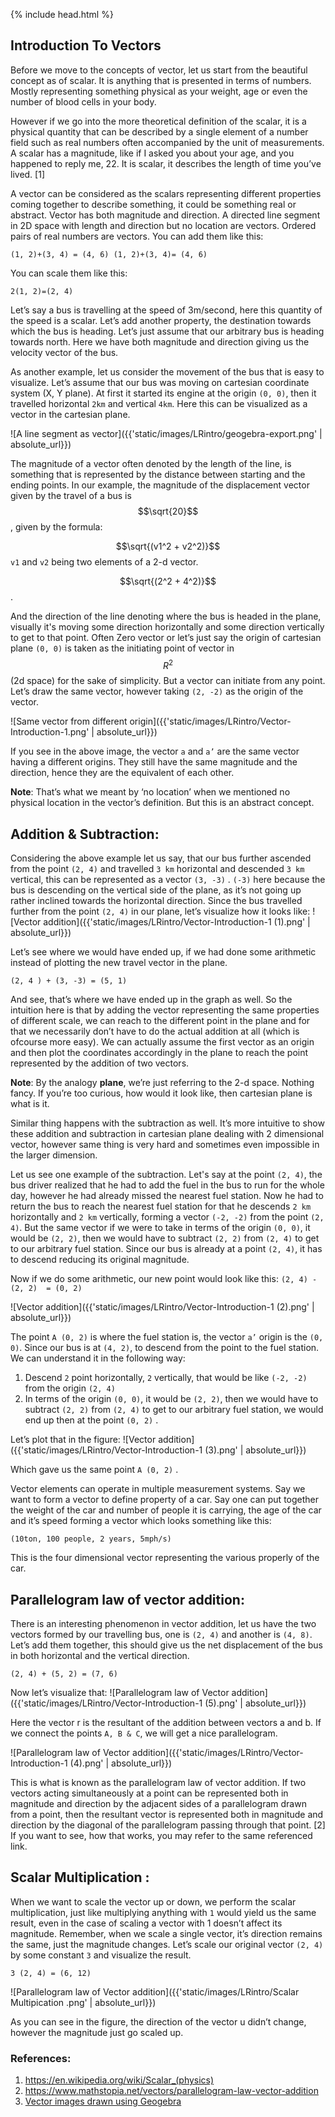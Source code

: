 {% include head.html %}
## Introduction To Vectors

Before we move to the concepts of vector, let us start from the beautiful concept as of scalar.
It is anything that is presented in terms of numbers. Mostly representing something physical as your weight, age or even the number of blood cells in your body.


However if we go into the more theoretical definition of the scalar, it is a physical quantity that can be described by
a single element of a number field such as real numbers often accompanied by the unit of measurements.
A scalar has a magnitude, like if I asked you about your age, and you happened to reply me, 22. It is scalar, it describes the length of time you’ve lived. [1]


A vector can be considered as the scalars representing different properties coming together to describe something, it
could be something real or abstract. Vector has both magnitude and direction. A directed line segment in 2D space with
length and direction but no location are vectors. Ordered pairs of real numbers are vectors.
You can add them like this:

`(1, 2)+(3, 4) = (4, 6) (1, 2)+(3, 4)= (4, 6)`

You can scale them like this:

`2(1, 2)=(2, 4)`

Let’s say a bus is travelling at the speed of 3m/second, here this quantity of the speed is a scalar.
Let’s add another property, the destination towards which the bus is heading.
Let’s just assume that our arbitrary bus is heading towards north. Here we have both magnitude and direction giving us the velocity vector of the bus.

As another example, let us consider the movement of the bus that is easy to visualize.
Let’s assume that our bus was moving on cartesian coordinate system (X, Y plane).
At first it started its engine at the origin `(0, 0)`, then it travelled horizontal `2km` and vertical `4km`.
Here this can be visualized as a vector in the cartesian plane.

![A line segment as vector]({{'static/images/LRintro/geogebra-export.png' | absolute_url}})

The magnitude of a vector often denoted by the length of the line, is something that is represented by the distance between starting and the ending points.
In our example, the magnitude of the displacement vector given by the travel of a bus is $$\sqrt{20}$$,
given by the formula:

$$\sqrt{(v1^2 + v2^2)}$$
                         `v1` and `v2` being two elements of a 2-d vector.

$$\sqrt{(2^2 + 4^2)}$$ .

And the direction of the line denoting where the bus is headed in the plane, visually it's moving some direction horizontally and some direction vertically to get to that point.
Often Zero vector or let’s just say the origin of cartesian plane `(0, 0)` is taken as the initiating point of vector in $$R^2$$ (2d space) for
the sake of simplicity. But a vector can initiate from any point. Let’s draw the same vector, however taking `(2, -2)` as the origin of the vector.

![Same vector from different origin]({{'static/images/LRintro/Vector-Introduction-1.png' | absolute_url}})

If you see in the above image, the vector `a` and `a’` are the same vector having a different origins. They still have the same magnitude and the direction,
hence they are the equivalent of each other.

**Note**: That’s what we meant by ‘no location’ when we mentioned no physical location in the vector’s definition. But this is an abstract concept.

## Addition & Subtraction:
Considering the above example let us say, that our bus further ascended from the point `(2, 4)` and travelled `3 km` horizontal and descended `3 km` vertical,
this can be represented as a vector `(3, -3)` . `(-3)` here because the bus is descending on the vertical side of the plane,
as it’s not going up rather inclined towards the horizontal direction. Since the bus travelled further from the point `(2, 4)` in our plane,
let’s visualize how it looks like:
![Vector addition]({{'static/images/LRintro/Vector-Introduction-1 (1).png' | absolute_url}})

Let’s see where we would have ended up, if we had done some arithmetic instead of plotting the new travel vector in the plane.

`(2, 4 ) + (3, -3) = (5, 1)`

And see, that’s where we have ended up in the graph as well. So the intuition here is that by adding the vector representing the same properties of
different scale, we can reach to the different point in the plane and for that we necessarily don’t have to do the actual addition at
all (which is ofcourse more easy). We can actually assume the first vector as an origin and then plot the coordinates
accordingly in the plane to reach the point represented by the addition of two vectors.

**Note**: By the analogy **plane**, we’re just referring to the 2-d space. Nothing fancy. If you’re too curious, how would it look like, then cartesian plane is what is it.

Similar thing happens with the subtraction as well. It’s more intuitive to show these addition and subtraction in cartesian plane dealing with 2
dimensional vector, however same thing is very hard and sometimes even impossible in the larger dimension.

Let us see one example of the subtraction. Let's say at the point `(2, 4)`, the bus driver realized that he had to add the
fuel in the bus to run for the whole day, however he had already missed the nearest fuel station. Now he had to return the
bus to reach the nearest fuel station for that he descends `2 km` horizontally and `2 km` vertically, forming a vector `(-2, -2)` from the point `(2, 4)`.
But the same vector if we were to take in terms of the origin `(0, 0)`, it would be `(2, 2)`, then we would have to subtract `(2, 2)`
from `(2, 4)` to get to our arbitrary fuel station. Since our bus is already at a point `(2, 4)`, it has to descend reducing its original magnitude.


Now if we do some arithmetic, our new point would look like this:
`(2, 4) - (2, 2)  = (0, 2) `

![Vector addition]({{'static/images/LRintro/Vector-Introduction-1 (2).png' | absolute_url}})

The point `A (0, 2)` is where the fuel station is, the vector `a’`  origin is the `(0, 0)`. Since our bus is at `(4, 2)`,
to descend from the point to the fuel station. We can understand it in the following way:

1. Descend `2` point horizontally, `2` vertically, that would be like `(-2, -2)` from the origin `(2, 4)`
2. In terms of the origin `(0, 0)`, it would be `(2, 2)`, then we would have to subtract `(2, 2)` from `(2, 4)`
to get to our arbitrary fuel station, we would end up then at the point `(0, 2)` .


Let’s plot that in the figure:
![Vector addition]({{'static/images/LRintro/Vector-Introduction-1 (3).png' | absolute_url}})

Which gave us the same point `A (0, 2)` .

Vector elements can operate in multiple measurement systems. Say we want to form a vector to
define property of a car. Say one can put together the weight of the car and number of
people it is carrying, the age of the car and it’s speed forming a vector which looks something like this:

`(10ton, 100 people, 2 years, 5mph/s)`

This is the four dimensional vector representing the various properly of the car.

## Parallelogram law of vector addition:

There is an interesting phenomenon in vector addition,
let us have the two vectors formed by our travelling bus, one is `(2, 4)` and another is `(4, 8)`.
Let’s add them together, this should give us the net displacement of the bus in both horizontal and the vertical direction.

`(2, 4) + (5, 2) = (7, 6)`

Now let’s visualize that:
![Parallelogram law of Vector addition]({{'static/images/LRintro/Vector-Introduction-1 (5).png' | absolute_url}})

Here the vector r is the resultant of the addition between vectors a and b.
If we connect the points `A, B & C`, we will get a nice parallelogram.

![Parallelogram law of Vector addition]({{'static/images/LRintro/Vector-Introduction-1 (4).png' | absolute_url}})

This is what is known as the parallelogram law of vector addition.
If two vectors acting simultaneously at a point can be represented both in magnitude and
direction by the adjacent sides of a parallelogram drawn from a point, then the resultant vector
is represented both in magnitude and direction by the diagonal of the parallelogram passing
through that point. [2] If you want to see, how that works, you may refer to the same referenced link.


## Scalar Multiplication :

When we want to scale the vector up or down, we perform the scalar multiplication, just
like multiplying anything with `1` would yield us the same result, even in the case of scaling a
vector with 1 doesn’t affect its magnitude. Remember, when we scale a single vector,
it’s direction remains the same, just the magnitude changes.
Let’s scale our original vector `(2, 4)` by some constant `3` and visualize the result.

`3 (2, 4) = (6, 12)`

![Parallelogram law of Vector addition]({{'static/images/LRintro/Scalar Multipication .png' | absolute_url}})

As you can see in the figure, the direction of the vector u didn’t change, however the magnitude just go scaled up.
### References:
1. https://en.wikipedia.org/wiki/Scalar_(physics)
2. https://www.mathstopia.net/vectors/parallelogram-law-vector-addition
3. [Vector images drawn using Geogebra](https://www.geogebra.org/?lang=en)




